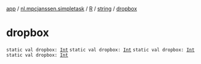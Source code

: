 [app](../../../index.md) / [nl.mpcjanssen.simpletask](../../index.md) / [R](../index.md) / [string](index.md) / [dropbox](.)

# dropbox

`static val dropbox: `[`Int`](https://kotlinlang.org/api/latest/jvm/stdlib/kotlin/-int/index.html)
`static val dropbox: `[`Int`](https://kotlinlang.org/api/latest/jvm/stdlib/kotlin/-int/index.html)
`static val dropbox: `[`Int`](https://kotlinlang.org/api/latest/jvm/stdlib/kotlin/-int/index.html)
`static val dropbox: `[`Int`](https://kotlinlang.org/api/latest/jvm/stdlib/kotlin/-int/index.html)